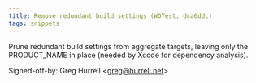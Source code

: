 ```yaml
---
title: Remove redundant build settings (WOTest, dca6ddc)
tags: snippets
---
```


Prune redundant build settings from aggregate targets, leaving only the PRODUCT_NAME in place (needed by Xcode for dependency analysis).

Signed-off-by: Greg Hurrell &lt;greg@hurrell.net&gt;

